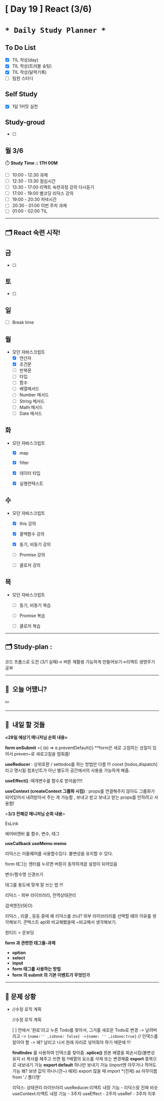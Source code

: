 # [ Day 19 ] React (3/6)

# `* Daily Study Planner *`

## To Do List

- [x]  TIL 작성(day)
- [x]  TIL 작성(트러블 슛팅)
- [x]  TIL 작성(달력기록)
- [ ]  팀원 스터디

## Self Study

- [x]  1일 1커밋 실천

## **Study-groud**

- [ ]  

## 월  3/6

⏱️ **Study Time ::  17H 00M**

- [ ]  10:00 - 12:30 과제
- [ ]  12:30 - 13:30 점심시간
- [ ]  13:30 - 17:00 리액트 숙련과정 강의 다시듣기
- [ ]  17:00 - 19:00  별코딩 리덕스 강의
- [ ]  19:00 - 20:30 저녁시간
- [ ]  20:30 - 01:00 이번 주차 과제
- [ ]  01:00 - 02:00 TIL

---

## 🗂️ React 숙련 시작!

## 금

- [ ]  

## 토

- [ ]  

## 일

- [ ]  Break time

## 월

- 모던 자바스크립트
    - [x]  연산자
    - [x]  조건문
    - [ ]  반복문
    - [ ]  타입
    - [ ]  함수
    - [ ]  배열메서드
    - [ ]  Number 메서드
    - [ ]  String 메서드
    - [ ]  Math 메서드
    - [ ]  Date 메서드

## 화

- 모던 자바스크립트
    - [x]  map
    - [x]  filter
    - [x]  데이터 타입
    - [x]  실행컨텍스트
    

## 수

- 모던 자바스크립트
    - [x]  this 강의
    - [x]  콜백함수 강의
    - [x]  동기, 비동기 강의
    - [ ]  Promise 강의
    - [ ]  클로저 강의
    

## 목

- 모던 자바스크립트
    - [ ]  동기, 비동기 복습
    - [ ]  Promise 복습
    - [ ]  클로저 복습
    

---

## 🗂️ **Study-plan**  :

코드 프롭스로 도전 (3/1 실패)→ 버튼 재활용 가능하게 만들어보기→리액트 생명주기 공부

---

## 🙂  오늘 어땠니?

<aside>
✏️

</aside>

---

## 🧳  내일 할 것들

**<28일 예상기 매니저님 순회 내용>**

**form onSubmit** ={ (e) => e.preventDefault()} **form은 새로 고침하는 성질이 있어서 preven~로 새로고침을 멈춰줌!

**useReducer** : 상위호환 / settodos를 하는 방법만 다름 !!!
const [todos,dispatch] 라고 명시됨
컴포넌트가 아닌 별도의 공간에서의 사용을 가능하게 해줌.

**useEffect()** :매개변수를 함수로 받아옴!!!!!

**useContext (createContext 그룹화 시킴)** : props를 연결해주지 않아도 그룹화가 되어있어서 내려받아서 주는 게 가능함 , 보내고 받고 보내고 받는 props를 안하려고 사용함!

<**3/3  전해강 매니저님 순회 내용**>

EsLink

에어비앤비 룰
함수, 변수, 태그

**useCallback
useMemo
memo**

리덕스는 미들웨어를 사용할수있다. 불변성을 유지할 수 있다.

form 태그는 엔터를 누르면 버튼이 동작하게끔 설정이 되어있음

변수/함수명 신경쓰기

태그를 용도에 맞게 잘 쓰는 법 !!!

리덕스 - 외부 라이브러리, 전역상태관리

검색엔진(SEO)

리덕스 , 리콜 , 등등 중에 왜 리덕스를 쓰냐?
외부 라이브러리를 선택할 떄의 이유를 생각해보기.
콘텍스트 api와 비교해봤을때 ~비교해서 생각해보기.

원티드 > 온보딩

**form 과 관련한 태그들-과제**

- **option**
- **select**
- **input**
- **form 태그를 사용하는 방법**
- **form 의 submit 의 기본 이벤트가 무엇인가**

---

## 🤔 문제 상황

- //수정 로직 계획
    
    //수정 로직 계획
    
    [ ] 안에서 '완료'라고 누른 Todo를 찾아서, 그거를 새로운 Todo로 변경 -> 날려버리고 -> `{name:'' ,isDone: false} ->{name: '' ,isDone:true}`
    // 인덱스를 알아야 함 -> 왜? 날리고 나서 원래 자리로 넣어줘야 하기 때문에 !!!
    
    **findIndex** 를 사용하여 인덱스를 찾아줌
    **.splice()** 원본 배열을 회손시킴(불변성 유지 x) 복사를 해주고 쓰면 됨 !!배열의 요소를 삭제 또는 변경해줌
    **export** 중복으로 내보내기 가능
    **export default** 하나만 보내기 가능 (inport엔 아무거나 적어도 가능 왜? 보낸 값이 하나니깐~)
    예외) export 많을 때
    import *(전체) as 아무이름 from './ 폴더명'
    
    리덕스: 상태관리 라이브러리
    useReducer:리액트 내장 기능 - 리덕스랑 진짜 비슷
    useContext:리액트 내장 기능 - 3주차
    useEffect - 2주차
    useRef - 3주차 이후